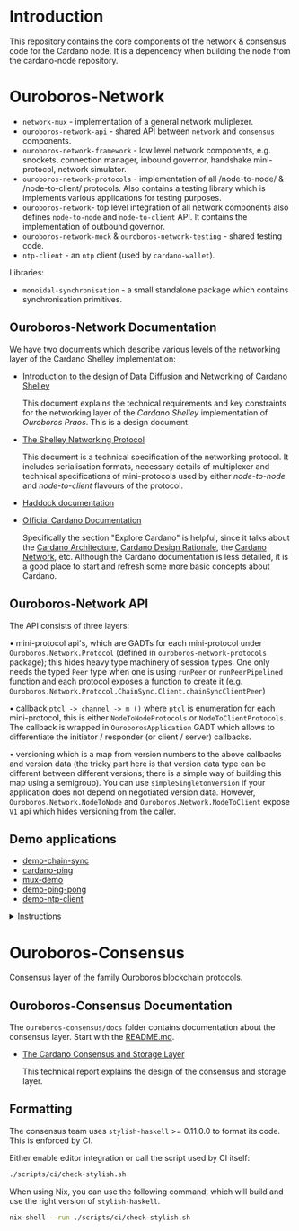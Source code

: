 # Introduction

This repository contains the core components of the network & consensus code
for  the Cardano node.  It is a dependency when building the node from the
cardano-node repository.

# Ouroboros-Network

* `network-mux` - implementation of a general network muliplexer.
* `ouroboros-network-api` - shared API between `network` and `consensus` components.
* `ouroboros-network-framework` - low level network components, e.g. snockets,
  connection manager, inbound governor, handshake mini-protocol, network
  simulator. 
* `ouroboros-network-protocols` - implementation of all /node-to-node/
  & /node-to-client/ protocols.  Also contains a testing library which is
  implements various applications for testing purposes.
* `ouroboros-network`- top level integration of all network components also
  defines `node-to-node` and `node-to-client` API.  It contains the implementation
  of outbound governor.
* `ouroboros-network-mock` & `ouroboros-network-testing` - shared testing code.
* `ntp-client` - an `ntp` client (used by `cardano-wallet`).

Libraries:

* `monoidal-synchronisation` - a small standalone package which contains
  synchronisation primitives.


## Ouroboros-Network Documentation

We have two documents which describe various levels of the networking layer of
the Cardano Shelley implementation:

* [Introduction to the design of Data Diffusion and Networking of Cardano Shelley](https://hydra.iohk.io/job/Cardano/ouroboros-network/native.network-docs.x86_64-linux/latest/download/1)

  This document explains the technical requirements and key constraints for the networking
  layer of the _Cardano Shelley_ implementation of _Ouroboros Praos_.  This is
  a design document.

* [The Shelley Networking Protocol](https://hydra.iohk.io/job/Cardano/ouroboros-network/native.network-docs.x86_64-linux/latest/download/2)

  This document is a technical specification of the networking protocol.  It
  includes serialisation formats, necessary details of multiplexer and
  technical specifications of mini-protocols used by either _node-to-node_ and
  _node-to-client_ flavours of the protocol.

* [Haddock documentation](https://input-output-hk.github.io/ouroboros-network/)

- [Official Cardano Documentation](https://docs.cardano.org/en/latest/)

  Specifically the section "Explore Cardano" is helpful, since it talks about the [Cardano Architecture](https://docs.cardano.org/explore-cardano/cardano-architecture), [Cardano Design Rationale](https://docs.cardano.org/explore-cardano/cardano-design-rationale), the [Cardano Network](https://docs.cardano.org/explore-cardano/cardano-network/about-the-cardano-network), etc.
  Although the Cardano documentation is less detailed, it is a good place to start and refresh some more basic concepts about Cardano.

## Ouroboros-Network API

The API consists of three layers:

• mini-protocol api's, which are GADTs for each mini-protocol under `Ouroboros.Network.Protocol` (defined in `ouroboros-network-protocols` package); this hides heavy type machinery of session types.  One only needs the typed `Peer` type  when one is using `runPeer` or `runPeerPipelined` function and each protocol exposes a function to create it (e.g. `Ouroboros.Network.Protocol.ChainSync.Client.chainSyncClientPeer`)

• callback `ptcl -> channel -> m ()` where `ptcl` is enumeration for each mini-protocol, this is either `NodeToNodeProtocols` or `NodeToClientProtocols`.  The callback is wrapped in `OuroborosApplication` GADT which allows to differentiate the initiator / responder (or client / server) callbacks.

• versioning which is a map from version numbers to the above callbacks and version data (the tricky part here is that version data type can be different between different versions; there is a simple way of building this map using a semigroup). You can use `simpleSingletonVersion` if your application does not depend on negotiated version data.  However, `Ouroboros.Network.NodeToNode` and `Ouroboros.Network.NodeToClient` expose `V1` api which hides versioning from the caller.

## Demo applications

* [demo-chain-sync](https://github.com/input-output-hk/ouroboros-network/wiki/Ouroboros-Network-Demo)
* [cardano-ping](https://github.com/input-output-hk/ouroboros-network/wiki/cardano-ping)
* [mux-demo](https://github.com/input-output-hk/ouroboros-network/blob/master/network-mux/demo/mux-demo.hs)
* [demo-ping-pong](https://github.com/input-output-hk/ouroboros-network/blob/master/ouroboros-network-framework/demo/ping-pong.hs)
* [demo-ntp-client](https://github.com/input-output-hk/ouroboros-network/blob/master/ntp-client/demo/Main.hs)

<details>
<summary>Instructions</summary>
To run a demo type:

```
cabal run <DEMO_NAME> --
```

After `--` you will need to pass arguments, when a demo is run without
arguments it will specify what arguments it needs.
</details>

# Ouroboros-Consensus

Consensus layer of the family Ouroboros blockchain protocols.

## Ouroboros-Consensus Documentation

The `ouroboros-consensus/docs` folder contains documentation about the
consensus layer. Start with the
[README.md](https://github.com/input-output-hk/ouroboros-network/blob/master/ouroboros-consensus/README.md).

* [The Cardano Consensus and Storage Layer](https://hydra.iohk.io/job/Cardano/ouroboros-network/native.consensus-docs.x86_64-linux/latest/download/1)

  This technical report explains the design of the consensus and storage layer.

## Formatting

The consensus team uses `stylish-haskell` >= 0.11.0.0 to format its code. This
is enforced by CI.

Either enable editor integration or call the script used by CI itself:

```bash
./scripts/ci/check-stylish.sh
```

When using Nix, you can use the following command, which will build and use
the right version of `stylish-haskell`.

```bash
nix-shell --run ./scripts/ci/check-stylish.sh
```
